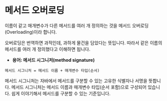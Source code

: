 # 메서드 오버로딩

이름이 같고 매개변수가 다른 메서드를 여러 개 정의하는 것을 메서드 오버로딩(Overloading)이라 합니다.

오버로딩은 번역하면 과적인데, 과하게 물건을 담았다는 뜻입니다. 따라서 같은 이름의 메서드를 여러 개 정의했다고 이해하면 됩니다.

* **용어: 메서드 시그니저(method signature)**
```
메서드 시그니처 = 메서드 이름 + 매개변수 타입(순서)
```
메서드 시그니처는 자바에서 메서드를 구분할 수 있는 고유한 식별자나 서명을 뜻합니다.
메서드 시그니처는 메서드 이름과 매개변수 타입(순서 포함)으로 구성되어 있습니다.
쉽게 이야기해서 메서드를 구분할 수 있는 기준입니다.

